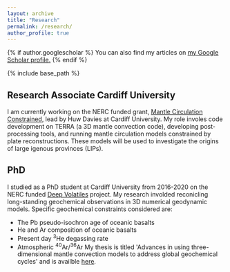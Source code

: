 ```yaml
---
layout: archive
title: "Research"
permalink: /research/
author_profile: true
---
```


{% if author.googlescholar %}
  You can also find my articles on <u><a href="{{author.googlescholar}}">my Google Scholar profile</a>.</u>
{% endif %}

{% include base_path %}

<h2>Research Associate Cardiff University</h2>

I am currently working on the NERC funded grant, [Mantle Circulation Constrained](https://gtr.ukri.org/projects?ref=NE%2FT012633%2F1), lead by Huw Davies at Cardiff University. My role involes code development on TERRA (a 3D mantle convection code), developing post-processing tools, and running mantle circulation models constrained by plate reconstructions. These models will be used to investigate the origins of large igenous provinces (LIPs).

<h2>PhD</h2>

I studied as a PhD student at Cardiff University from 2016-2020 on the NERC funded [Deep Volatiles](http://www.deepvolatiles.org/) project. My research involded reconicling long-standing geochemical observations in 3D numerical geodynamic models. Specific geochemical constraints considered are:
* The Pb pseudo-isochron age of oceanic basalts
* He and Ar composition of oceanic basalts
* Present day <sup>3</sup>He degassing rate
* Atmospheric <sup>40</sup>Ar/<sup>36</sup>Ar
My thesis is titled 'Advances in using three-dimensional mantle convection models to address global geochemical cycles' and is availble [here](http://orca.cf.ac.uk/138329/).



